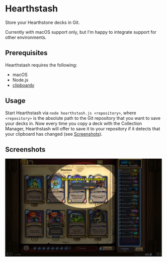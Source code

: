 # Hearthstash
Store your Hearthstone decks in Git.

Currently with macOS support only, but I'm happy to integrate support
for other environments.

## Prerequisites
Hearthstash requires the following:
- macOS
- Node.js
- [clipboardy](https://github.com/sindresorhus/clipboardy)

## Usage
Start Hearthstash via `node hearthstash.js <repository>`, where
`<repository>` is the absolute path to the Git repository that you want
to save your decks in. Now every time you copy a deck with the
Collection Manager, Hearthstash will offer to save it to your repository
if it detects that your clipboard has changed (see
[Screenshots](#screenshots)).

## Screenshots
![Screenshot](docs/images/screenshot.jpeg)
